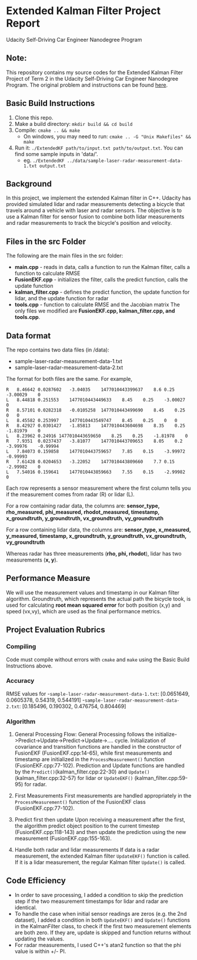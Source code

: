 # Extended Kalman Filter Project Report
Udacity Self-Driving Car Engineer Nanodegree Program

## Note:

This repository contains my source codes for the Extended Kalman Filter Project of Term 2 in the Udacity Self-Driving Car Engineer Nanodegree Program. The original problem and instructions can be found [here](https://github.com/udacity/CarND-Extended-Kalman-Filter-Project).

## Basic Build Instructions

1. Clone this repo.
2. Make a build directory: `mkdir build && cd build`
3. Compile: `cmake .. && make` 
   * On windows, you may need to run: `cmake .. -G "Unix Makefiles" && make`
4. Run it: `./ExtendedKF path/to/input.txt path/to/output.txt`. You can find
   some sample inputs in 'data/'.
    - eg. `./ExtendedKF ../data/sample-laser-radar-measurement-data-1.txt output.txt`

## Background

In this project, we implement the extended Kalman filter in C++. Udacity has provided simulated lidar and radar measurements detecting a bicycle that travels around a vehicle with laser and radar sensors. The objective is to use a Kalman filter for sensor fusion to combine both lidar measurements and radar measurements to track the bicycle's position and velocity.

## Files in the src Folder
The following are the main files in the src folder:
- **main.cpp** - reads in data, calls a function to run the Kalman filter, calls a function to calculate RMSE
- **FusionEKF.cpp** - initializes the filter, calls the predict function, calls the update function
- **kalman_filter.cpp** - defines the predict function, the update function for lidar, and the update function for radar
- **tools.cpp** - function to calculate RMSE and the Jacobian matrix
The only files we modified are **FusionEKF.cpp, kalman_filter.cpp, and tools.cpp**.

## Data format

The repo contains two data files (in /data):
- sample-laser-radar-measurement-data-1.txt
- sample-laser-radar-measurement-data-2.txt

The format for both files are the same. For example,
```
R	8.46642	0.0287602	-3.04035	1477010443399637	8.6	0.25	-3.00029	0
L	8.44818	0.251553	1477010443449633	8.45	0.25	-3.00027	0
R	8.57101	0.0282318	-0.0105258	1477010443499690	8.45	0.25	0	0
L	8.45582	0.253997	1477010443549747	8.45	0.25	0	0
R	8.42927	0.0301427	-1.85813	1477010443604698	8.35	0.25	-1.81979	0
L	8.23962	0.24916	1477010443659650	8.25	0.25	-1.81978	0
R	7.9351	0.0237437	-3.81077	1477010443709653	8.05	0.2	-3.99976	-0.99994
L	7.84073	0.159858	1477010443759657	7.85	0.15	-3.99972	-0.99993
R	7.61428	0.0204653	-3.22052	1477010443809660	7.7	0.15	-2.99982	0
L	7.54016	0.159641	1477010443859663	7.55	0.15	-2.99982	0
```

Each row represents a sensor measurement where the first column tells you if the measurement comes from radar (R) or lidar (L).

For a row containing radar data, the columns are: **sensor_type, rho_measured, phi_measured, rhodot_measured, timestamp, x_groundtruth, y_groundtruth, vx_groundtruth, vy_groundtruth**

For a row containing lidar data, the columns are: **sensor_type, x_measured, y_measured, timestamp, x_groundtruth, y_groundtruth, vx_groundtruth, vy_groundtruth**

Whereas radar has three measurements (**rho, phi, rhodot**), lidar has two measurements (**x, y**).

## Performance Measure

We will use the measurement values and timestamp in our Kalman filter algorithm. Groundtruth, which represents the actual path the bicycle took, is used for calculating **root mean squared error** for both position (x,y) and speed (vx,vy), which are used as the final performance metrics.


## Project Evaluation Rubrics

### Compiling
Code must compile without errors with `cmake` and `make` using the Basic Build Instructions above.

### Accuracy
RMSE values for 
-`sample-laser-radar-measurement-data-1.txt`: [0.0651649, 0.0605378, 0.54319, 0.544191]
-`sample-laser-radar-measurement-data-2.txt`: [0.185496, 0.190302, 0.476754, 0.804469]

### Algorithm
1. General Processing Flow:
General Processing follows the initialize->Predict->Update->Predict->Update->.... cycle. Initialization of covariance and transition functions are handled in the constructor of FusionEKF (FusionEKF.cpp:14-65), while first measurements and timestamp are initialized in the `ProcessMeasurement()` function (FusionEKF.cpp:77-102). Prediction and Update functions are handled by the `Predict()`(kalman_filter.cpp:22-30) and `Update()`(kalman_filter.cpp:32-57) for lidar or `UpdateEKF()` (kalman_filter.cpp:59-95) for radar.

2. First Measurements
First measurements are handled appropriately in the `ProcessMeasurement()` function of the FusionEKF class (FusionEKF.cpp:77-102).

3. Predict first then update
Upon receiving a measurement after the first, the algorithm predict object position to the current timestep (FusionEKF.cpp:118-143) and then update the prediction using the new measurement (FusionEKF.cpp:155-163). 

4. Handle both radar and lidar measurements
If data is a radar measurement, the extended Kalman filter `UpdateEKF()` function is called. If it is a lidar measurement, the regular Kalman filter `Update()` is called.

## Code Efficiency
- In order to save processing, I added a condition to skip the prediction step if the two measurement timestamps for lidar and radar are identical.
- To handle the case when initial sensor readings are zeros (e.g. the 2nd dataset), I added a condition in both `UpdateEKF()`  and `Update()` functions in the KalmanFilter class, to check if the first two measurement elements are both zero. If they are, update is skipped and function returns without updating the values.
- For radar measurements, I used C++'s atan2 function so that the phi value is within +/- PI. 

